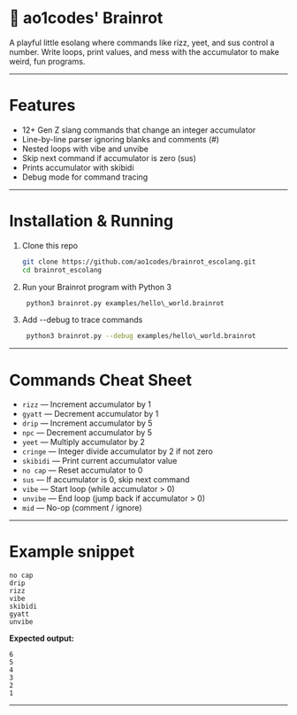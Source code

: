 # 🧠 ao1codes' Brainrot

A playful little esolang where commands like rizz, yeet, and sus control a number. Write loops, print values, and mess with the accumulator to make weird, fun programs.

---

# Features

* 12+ Gen Z slang commands that change an integer accumulator
* Line-by-line parser ignoring blanks and comments (#)
* Nested loops with vibe and unvibe
* Skip next command if accumulator is zero (sus)
* Prints accumulator with skibidi
* Debug mode for command tracing

---

# Installation & Running

1. Clone this repo
   ```bash
   git clone https://github.com/ao1codes/brainrot_escolang.git
   cd brainrot_escolang
   ```

2. Run your Brainrot program with Python 3
   ```bash
    python3 brainrot.py examples/hello\_world.brainrot
   ```

3. Add --debug to trace commands
   ```bash
    python3 brainrot.py --debug examples/hello\_world.brainrot
   ```
   
---

# Commands Cheat Sheet

- `rizz` — Increment accumulator by 1
- `gyatt` — Decrement accumulator by 1
- `drip` — Increment accumulator by 5
- `npc` — Decrement accumulator by 5
- `yeet` — Multiply accumulator by 2
- `cringe` — Integer divide accumulator by 2 if not zero
- `skibidi` — Print current accumulator value
- `no cap` — Reset accumulator to 0
- `sus` — If accumulator is 0, skip next command
- `vibe` — Start loop (while accumulator > 0)
- `unvibe` — End loop (jump back if accumulator > 0)
- `mid` — No-op (comment / ignore)

---

# Example snippet

```brainrot
no cap
drip
rizz
vibe
skibidi
gyatt
unvibe
```

**Expected output:**

```
6
5
4
3
2
1
```

---
